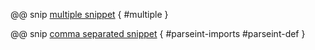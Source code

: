 @@ snip [multiple snippet](../../test/scala/Multiple.scala) { #multiple }

@@ snip [comma separated snippet](../../test/scala/Multiple.scala) { #parseint-imports #parseint-def }
